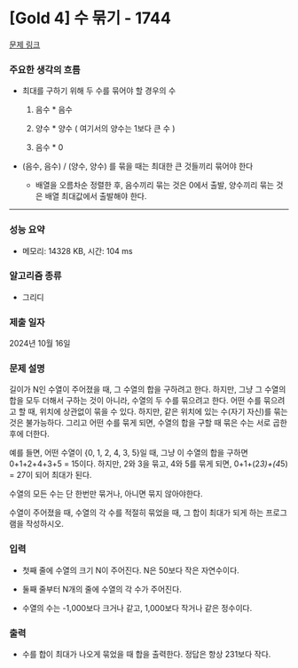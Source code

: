 # [Gold 4] 수 묶기 - 1744

[문제 링크](https://www.acmicpc.net/problem/1744) 

### 주요한 생각의 흐름
 
- 최대를 구하기 위해 두 수를 묶어야 할 경우의 수
	
	1. 음수 * 음수
 
	2. 양수 * 양수 ( 여기서의 양수는 1보다 큰 수 )
 
	3. 음수 * 0 

- (음수, 음수) / (양수, 양수) 를 묶을 때는 최대한 큰 것들끼리 묶어야 한다

	- 배열을 오름차순 정렬한 후, 음수끼리 묶는 것은 0에서 출발, 양수끼리 묶는 것은 배열 최대값에서 출발해야 한다.

---

### 성능 요약

- 메모리: 14328 KB, 시간: 104 ms

### 알고리즘 종류

- 그리디

### 제출 일자

2024년 10월 16일

### 문제 설명

길이가 N인 수열이 주어졌을 때, 그 수열의 합을 구하려고 한다. 하지만, 그냥 그 수열의 합을 모두 더해서 구하는 것이 아니라, 수열의 두 수를 묶으려고 한다. 어떤 수를 묶으려고 할 때, 위치에 상관없이 묶을 수 있다. 하지만, 같은 위치에 있는 수(자기 자신)를 묶는 것은 불가능하다. 그리고 어떤 수를 묶게 되면, 수열의 합을 구할 때 묶은 수는 서로 곱한 후에 더한다.

예를 들면, 어떤 수열이 {0, 1, 2, 4, 3, 5}일 때, 그냥 이 수열의 합을 구하면 0+1+2+4+3+5 = 15이다. 하지만, 2와 3을 묶고, 4와 5를 묶게 되면, 0+1+(2*3)+(4*5) = 27이 되어 최대가 된다.

수열의 모든 수는 단 한번만 묶거나, 아니면 묶지 않아야한다.

수열이 주어졌을 때, 수열의 각 수를 적절히 묶었을 때, 그 합이 최대가 되게 하는 프로그램을 작성하시오.

### 입력 

- 첫째 줄에 수열의 크기 N이 주어진다. N은 50보다 작은 자연수이다. 

- 둘째 줄부터 N개의 줄에 수열의 각 수가 주어진다. 

- 수열의 수는 -1,000보다 크거나 같고, 1,000보다 작거나 같은 정수이다.

### 출력 

- 수를 합이 최대가 나오게 묶었을 때 합을 출력한다. 정답은 항상 231보다 작다.
